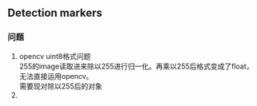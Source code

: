 ## Detection markers

### 问题
1. opencv uint8格式问题  
   255的image读取进来除以255进行归一化。再乘以255后格式变成了float，无法直接运用opencv。  
   需要现对除以255后的对象
2. 
<!--stackedit_data:
eyJoaXN0b3J5IjpbMzM1MDc5NTkxXX0=
-->